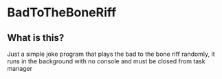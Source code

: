 # BadToTheBoneRiff

## What is this?
Just a simple joke program that plays the bad to the bone riff randomly, it runs in the background with no console and must be closed from task manager